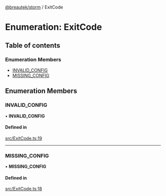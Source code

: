 [@breautek/storm](../README.md) / ExitCode

# Enumeration: ExitCode

## Table of contents

### Enumeration Members

- [INVALID\_CONFIG](ExitCode.md#invalid_config)
- [MISSING\_CONFIG](ExitCode.md#missing_config)

## Enumeration Members

### INVALID\_CONFIG

• **INVALID\_CONFIG**

#### Defined in

[src/ExitCode.ts:19](https://github.com/breautek/storm/blob/ff9b3c9/src/ExitCode.ts#L19)

___

### MISSING\_CONFIG

• **MISSING\_CONFIG**

#### Defined in

[src/ExitCode.ts:18](https://github.com/breautek/storm/blob/ff9b3c9/src/ExitCode.ts#L18)

